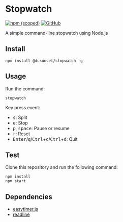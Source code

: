 # Stopwatch

[![npm (scoped)](https://img.shields.io/npm/v/@dcsunset/stopwatch)](https://www.npmjs.com/package/@dcsunset/stopwatch)
[![GitHub](https://img.shields.io/github/license/dcsunset/stopwatch)](https://github.com/DCsunset/stopwatch)

A simple command-line stopwatch using Node.js

## Install

```
npm install @dcsunset/stopwatch -g
```


## Usage

Run the command:

```
stopwatch
```

Key press event:

* <kbd>s</kbd>: Split
* <kbd>e</kbd>: Stop
* <kbd>p</kbd>, <kbd>space</kbd>: Pause or resume
* <kbd>r</kbd>: Reset
* <kbd>Enter</kbd>/<kbd>q</kbd>/<kbd>Ctrl</kbd>+<kbd>c</kbd>/<kbd>Ctrl</kbd>+<kbd>d</kbd>: Quit


## Test

Clone this repository and run the following command:

```
npm install
npm start
```

## Dependencies

* [easytimer.js](http://albert-gonzalez.github.io/easytimer.js/)
* [readline](https://nodejs.org/api/readline.html)

